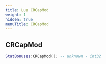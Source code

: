 ```yaml
---
title: Lua CRCapMod
weight: 1
hidden: true
menuTitle: CRCapMod
---
```

## CRCapMod
```lua
StatBonuses:CRCapMod(); -- unknown - int32
```